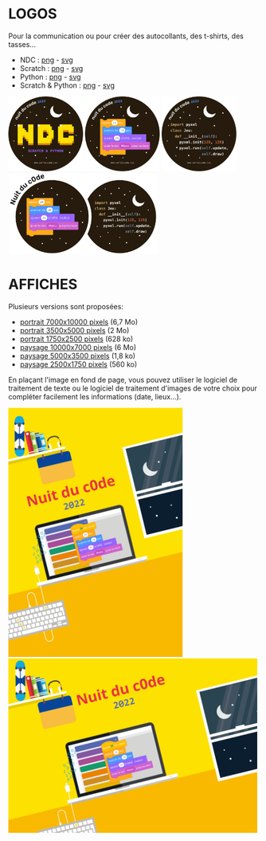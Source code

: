 # LOGOS

Pour la communication ou pour créer des autocollants, des t-shirts, des tasses...
* NDC : [png](https://raw.githubusercontent.com/nuitducode/ORGANISATION/main/logos/nuitducode_logo_ndc.png) - [svg](https://raw.githubusercontent.com/nuitducode/ORGANISATION/main/logos/nuitducode_logo_ndc.svg)
* Scratch : [png](https://raw.githubusercontent.com/nuitducode/ORGANISATION/main/logos/nuitducode_logo_scratch.png) - [svg](https://raw.githubusercontent.com/nuitducode/ORGANISATION/main/logos/nuitducode_logo_scratch.svg)
* Python : [png](https://raw.githubusercontent.com/nuitducode/ORGANISATION/main/logos/nuitducode_logo_python.png) - [svg](https://raw.githubusercontent.com/nuitducode/ORGANISATION/main/logos/nuitducode_logo_python.svg)
* Scratch & Python : [png](https://raw.githubusercontent.com/nuitducode/ORGANISATION/main/logos/nuitducode_logo_scratch-python.png) - [svg](https://raw.githubusercontent.com/nuitducode/ORGANISATION/main/logos/nuitducode_logo_scratch-python.svg)

<img src="https://raw.githubusercontent.com/nuitducode/ORGANISATION/main/logos/nuitducode_logo_ndc.png" width="150" /> <img src="https://raw.githubusercontent.com/nuitducode/ORGANISATION/main/logos/nuitducode_logo_scratch.png" width="150" /> <img src="https://raw.githubusercontent.com/nuitducode/ORGANISATION/main/logos/nuitducode_logo_python.png" width="150" />
<br />
<img src="https://raw.githubusercontent.com/nuitducode/ORGANISATION/main/logos/nuitducode_logo_scratch-python.png" width="300" />


# AFFICHES

Plusieurs versions sont proposées:
* [portrait 7000x10000 pixels](https://raw.githubusercontent.com/nuitducode/ORGANISATION/main/affiches/Affiche_Nuit_du_c0de_2022-portrait-7000x10000.png) (6,7 Mo)
* [portrait 3500x5000 pixels](https://raw.githubusercontent.com/nuitducode/ORGANISATION/main/affiches/Affiche_Nuit_du_c0de_2022-portrait-3500x5000.png) (2 Mo)
* [portrait 1750x2500 pixels](https://raw.githubusercontent.com/nuitducode/ORGANISATION/main/affiches/Affiche_Nuit_du_c0de_2022-portrait-1750x2500.png) (628 ko)
* [paysage 10000x7000 pixels](https://raw.githubusercontent.com/nuitducode/ORGANISATION/main/affiches/Affiche_Nuit_du_c0de_2022-paysage-10000x7000.png) (6 Mo)
* [paysage 5000x3500 pixels](https://raw.githubusercontent.com/nuitducode/ORGANISATION/main/affiches/Affiche_Nuit_du_c0de_2022-paysage-5000x3500.png) (1,8 ko)
* [paysage 2500x1750 pixels](https://raw.githubusercontent.com/nuitducode/ORGANISATION/main/affiches/Affiche_Nuit_du_c0de_2022-paysage-2500x1750.png) (560 ko)

En plaçant l'image en fond de page, vous pouvez utiliser le logiciel de traitement de texte ou le logiciel de traitement d'images de votre choix pour compléter facilement les informations (date, lieux...).

<img src="https://raw.githubusercontent.com/nuitducode/ORGANISATION/main/affiches/Affiche_Nuit_du_c0de_2022-portrait-1750x2500.png" width="350" /> <img src="https://raw.githubusercontent.com/nuitducode/ORGANISATION/main/affiches/Affiche_Nuit_du_c0de_2022-paysage-2500x1750.png" width="500" />
